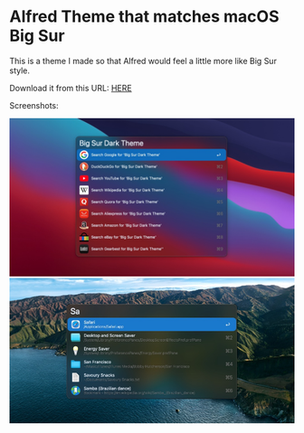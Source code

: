 # Alfred Theme that matches macOS Big Sur

This is a theme I made so that Alfred would feel a little more like Big Sur style.

Download it from this URL: [HERE](https://github.com/felipemeamaral/alfred-big-sur-dark-blue/releases/download/1.0/Big.Sur.Dark.Blue.alfredappearance)

Screenshots:

![image1](images/image1.jpg)
![image2](images/image2.jpg)
